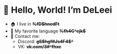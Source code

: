# **👋 Hello, World! I’m DeLeei**
- :house: I live in **~~%fD$hncdFt~~**
- :hatched_chick: My favorite language **~~%fh4C^cjk$~~**
- :speech_balloon: Contact me: 
  - Discord: **~~gS$hgf#Js4F4$^~~**
  - VK: **~~vk.com/3#^fhxc~~**
